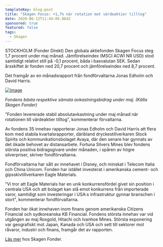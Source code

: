 ```yaml
---
templateKey: blog-post
title: "Skagen Focus: +1,7% när rotation mot värdeaktier tilltog"
date: 2020-06-12T11:44:09.864Z
sponsored: true
featured: false
tags:
  - Skagen
---
```

STOCKHOLM (Fonder Direkt) Den globala aktiefonden Skagen Focus steg 1,7 procent under maj månad. Jämförelseindex (MSCI ACWI NR USD) stod samtidigt relativt still på -0,1 procent, båda i basvalutan SEK. Sedan årsskiftet är fonden ned 20,7 procent och jämförelseindex ned 8,7 procent.

Det framgår av en månadsrapport från fondförvaltarna Jonas Edholm och David Harris.

[![image](https://i.direkt.se/200612/585659101.png)](https://i.direkt.se/200612/585659101.png)

*Fondens bästa respektive sämsta avkastningsbidrag under maj. (Källa Skagen Fonder)*

"Fonden levererade stabil absolutavkastning under maj månad när rotationen till värdeaktier tilltog", kommenterar förvaltarna.

Av fondens 35 innehav rapporterar Jonas Edholm och David Harris att flera kom med stabila kvartalsrapporter, däribland dryckestillverkaren Stock Spirits och kommunikationsbolaget Avaya, där den senare har gynnats av det ökade behovet av distansarbete. Fortuna Silvers Mines blev fondens största positiva bidragsgivare under månaden, i spåren av högre silverpriser, skriver fondförvaltarna.

Fondförvaltarna har sålt av innehavet i Disney, och minskat i Telecom Italia och China Unicom. Fonden har istället investerat i amerikanska cement- och gipsskivtillverkaren Eagle Materials.

"Vi tror att Eagle Materials har en unik konkurrensfördel givet sin position i centrala USA och att bolaget kan stå emot konkurrens från importerade varor, samtidigt som investeringar i USA:s infrastruktur gynnar branschen i stort", kommenterar fondförvaltarna.

Fonden har ökat innehaven inom finans genom amerikanska Citizens Financial och sydkoreanska KB Financial. Fondens största innehav var vid utgången av maj Roxgold, Hitachi och Ivanhoe Mines. Största exponering var geografiskt mot Japan, Kanada och USA och sett till sektorer mot råvaror, industri och finans, framgår det av rapporten.

[Läs mer](https://www.skagenfonder.se/globalassets/pdfs/status-reports/sweden/skagen-focus-a/2020/20200531_skagen-focus-a-maj.pdf) hos Skagen Fonder.
